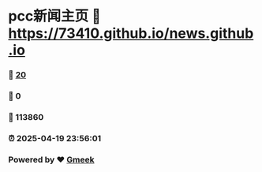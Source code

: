 # pcc新闻主页 :link: https://73410.github.io/news.github.io 
### :page_facing_up: [20](https://73410.github.io/news.github.io/tag.html) 
### :speech_balloon: 0 
### :hibiscus: 113860 
### :alarm_clock: 2025-04-19 23:56:01 
### Powered by :heart: [Gmeek](https://github.com/Meekdai/Gmeek)
